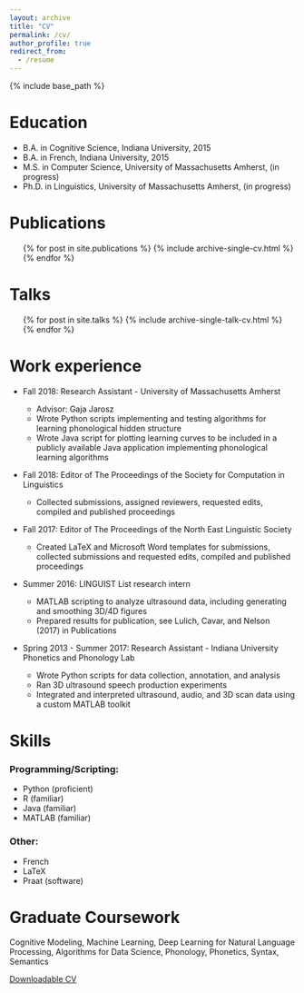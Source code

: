 ```yaml
---
layout: archive
title: "CV"
permalink: /cv/
author_profile: true
redirect_from:
  - /resume
---
```


{% include base_path %}

Education
======
* B.A. in Cognitive Science, Indiana University, 2015
* B.A. in French, Indiana University, 2015
* M.S. in Computer Science, University of Massachusetts Amherst, (in progress)
* Ph.D. in Linguistics, University of Massachusetts Amherst, (in progress)

Publications
======
  <ul>{% for post in site.publications %}
    {% include archive-single-cv.html %}
  {% endfor %}</ul>
  
Talks
======
  <ul>{% for post in site.talks %}
    {% include archive-single-talk-cv.html %}
  {% endfor %}</ul>

Work experience
======
* Fall 2018: Research Assistant - University of Massachusetts Amherst
	* Advisor: Gaja Jarosz
	* Wrote Python scripts implementing and testing algorithms for learning phonological hidden structure
	* Wrote Java script for plotting learningcurves to be included in a publicly available Java application implementing phonological learning algorithms
	
* Fall 2018: Editor of The Proceedings of the Society for Computation in Linguistics
	* Collected submissions, assigned reviewers, requested edits, compiled and published proceedings
	
* Fall 2017: Editor of The Proceedings of the North East Linguistic Society
	* Created LaTeX and Microsoft Word templates for submissions, collected submissions and requested edits, compiled and published proceedings

* Summer 2016: LINGUIST List research intern
	* MATLAB scripting to analyze ultrasound data, including generating and smoothing 3D/4D figures
	* Prepared results for publication, see Lulich, Cavar, and Nelson (2017) in Publications

* Spring 2013 - Summer 2017: Research Assistant - Indiana University Phonetics and Phonology Lab
	* Wrote Python scripts for data collection, annotation, and analysis 
	* Ran 3D ultrasound speech production experiments
	* Integrated and interpreted ultrasound, audio, and 3D scan data using a custom MATLAB toolkit

  
Skills
======
### Programming/Scripting:
* Python (proficient)
* R (familiar)
* Java (familiar)
* MATLAB (familiar)

### Other:
* French
* LaTeX
* Praat (software)


Graduate Coursework
======
Cognitive Modeling, Machine Learning, Deep Learning for Natural Language Processing, Algorithms for Data Science, Phonology, Phonetics, Syntax, Semantics


[Downloadable CV](http://maxandrewnelson.github.io/files/Nelson_2019_CV.pdf)

